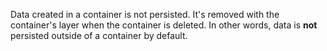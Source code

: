 Data created in a container is not persisted. It's removed with the container's layer when the container is deleted. In other words, data is **not** persisted outside of a container by default.